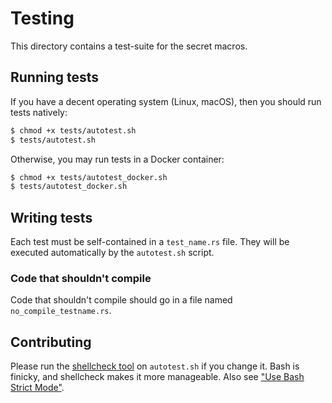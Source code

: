 # Testing
This directory contains a test-suite for the secret macros.

## Running tests
If you have a decent operating system (Linux, macOS), then you should run tests natively:
```sh
$ chmod +x tests/autotest.sh
$ tests/autotest.sh
```

Otherwise, you may run tests in a Docker container:
```sh
$ chmod +x tests/autotest_docker.sh
$ tests/autotest_docker.sh
```

## Writing tests
Each test must be self-contained in a `test_name.rs` file. They will be executed automatically by the `autotest.sh` script.

### Code that shouldn't compile
Code that shouldn't compile should go in a file named `no_compile_testname.rs`.

## Contributing
Please run the [shellcheck tool](https://www.shellcheck.net/) on `autotest.sh` if you change it. Bash is finicky, and shellcheck makes it more manageable. Also see ["Use Bash Strict Mode"](http://redsymbol.net/articles/unofficial-bash-strict-mode/).
